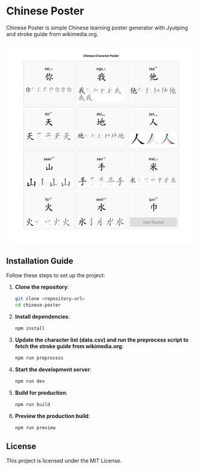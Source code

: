 # Chinese Poster

Chinese Poster is simple Chinese learning poster generator with Jyutping and stroke guide from wikimedia.org.

<img src="./screen1.png">

## Installation Guide

Follow these steps to set up the project:

1. **Clone the repository**:
   ```bash
   git clone <repository-url>
   cd chinese-poster
   ```

2. **Install dependencies**:
   ```bash
   npm install
   ```

3. **Update the character list (data.csv) and run the preprocess script to fetch the stroke guide from wikimedia.org**:
   ```bash
   npm run preprocess
   ```

4. **Start the development server**:
   ```bash
   npm run dev
   ```

5. **Build for production**:
   ```bash
   npm run build
   ```

6. **Preview the production build**:
   ```bash
   npm run preview
   ```

## License

This project is licensed under the MIT License.
